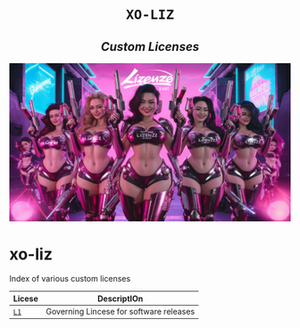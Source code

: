 <h1 align="center"><code>XO-LIZ</code></h1>
<h2 align="center"><i>Custom Licenses</i></h2>

[![](./gfx/x.jpeg)](https://youtu.be/rxziz-IcBKQ?feature=shared)

# xo-liz

Index of various custom licenses

Licese | DescriptIOn
--- | --- 
[`L1`](./liz/L1.MD) | Governing Lincese for software releases

